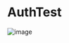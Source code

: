 # AuthTest
![image](https://user-images.githubusercontent.com/83812355/208996428-2cc842e4-8f37-4b39-be65-a3c76032c8fe.png)
